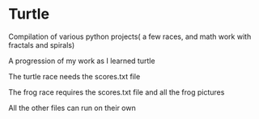 # Turtle
Compilation of various python projects( a few races, and math work with fractals and spirals)

A progression of my work as I learned turtle

The turtle race needs the scores.txt file

The frog race requires the scores.txt file and all the frog pictures

All the other files can run on their own
